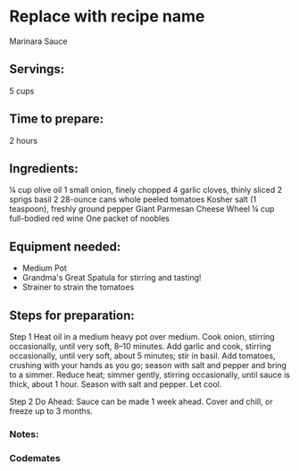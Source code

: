 # Replace with recipe name
Marinara Sauce
## Servings: 
5 cups
## Time to prepare: 
2 hours
## Ingredients:
¼ cup olive oil
1 small onion, finely chopped
4 garlic cloves, thinly sliced
2 sprigs basil
2 28-ounce cans whole peeled tomatoes
Kosher salt (1 teaspoon), freshly ground pepper
Giant Parmesan Cheese Wheel
¼ cup full-bodied red wine
One packet of noobles

## Equipment needed:
- Medium Pot
- Grandma's Great Spatula for stirring and tasting!
- Strainer to strain the tomatoes

## Steps for preparation:
Step 1
Heat oil in a medium heavy pot over medium. Cook onion, stirring occasionally, until very soft, 8–10 minutes. Add garlic and cook, stirring occasionally, until very soft, about 5 minutes; stir in basil. Add tomatoes, crushing with your hands as you go; season with salt and pepper and bring to a simmer. Reduce heat; simmer gently, stirring occasionally, until sauce is thick, about 1 hour. Season with salt and pepper. Let cool.

Step 2
Do Ahead: Sauce can be made 1 week ahead. Cover and chill, or freeze up to 3 months.


### Notes:



### Codemates #
